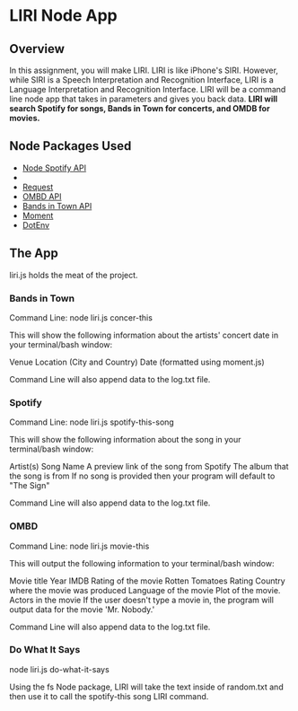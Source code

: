 <h1>LIRI Node App</h1>

<h2>Overview</h2>
In this assignment, you will make LIRI. LIRI is like iPhone's SIRI. However, while SIRI is a Speech Interpretation and Recognition Interface, LIRI is a Language Interpretation and Recognition Interface. LIRI will be a command line node app that takes in parameters and gives you back data. <strong>LIRI will search Spotify for songs, Bands in Town for concerts, and OMDB for movies.</strong>

<h2>Node Packages Used</h2>
<ul>
<li><a href = "https://www.npmjs.com/package/node-spotify-api">Node Spotify API</a><li>
<li><a href="https://www.npmjs.com/package/request">Request</a></li>
<li><a href = "http://www.omdbapi.com/">OMBD API</a></li>
<li><a href = "http://www.artists.bandsintown.com/bandsintown-api">Bands in Town API</a></li>
<li><a href = "https://www.npmjs.com/package/moment">Moment</a></li>
<li><a href = "https://www.npmjs.com/package/dotenv">DotEnv</a></li>
</ul>

<h2>The App</h2>
liri.js holds the meat of the project. 

<h3>Bands in Town</h3>
Command Line: node liri.js concer-this <insert artist name>

This will show the following information about the artists' concert date in your terminal/bash window: 

Venue
Location (City and Country)
Date (formatted using moment.js)

Command Line will also append data to the log.txt file.


<h3>Spotify</h3>
Command Line: node liri.js spotify-this-song <insert song title>

This will show the following information about the song in your terminal/bash window: 

Artist(s)
Song Name
A preview link of the song from Spotify
The album that the song is from
If no song is provided then your program will default to "The Sign"

Command Line will also append data to the log.txt file.

<h3>OMBD</h3>
Command Line: node liri.js movie-this <insert movie title>

This will output the following information to your terminal/bash window:

Movie title
Year
IMDB Rating of the movie
Rotten Tomatoes Rating
Country where the movie was produced
Language of the movie
Plot of the movie.
Actors in the movie
If the user doesn't type a movie in, the program will output data for the movie 'Mr. Nobody.'

Command Line will also append data to the log.txt file.

<h3>Do What It Says</h3>
node liri.js do-what-it-says

Using the fs Node package, LIRI will take the text inside of random.txt and then use it to call the spotify-this song LIRI command.
